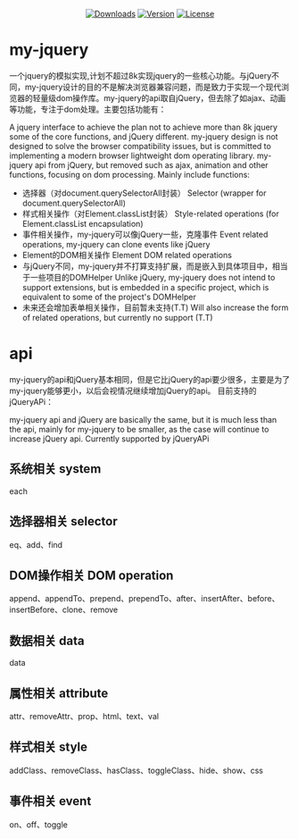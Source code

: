 <p align="center">
    <a href="https://www.npmjs.com/package/my-jquery"><img src="https://img.shields.io/npm/dm/my-jquery.svg" alt="Downloads"></a>
    <a href="https://www.npmjs.com/package/my-jquery"><img src="https://img.shields.io/npm/v/my-jquery.svg" alt="Version"></a>
    <a href="https://www.npmjs.com/package/my-jquery"><img src="https://img.shields.io/npm/l/my-jquery.svg" alt="License"></a>
</p>

# my-jquery
一个jquery的模拟实现,计划不超过8k实现jquery的一些核心功能。与jQuery不同，my-jquery设计的目的不是解决浏览器兼容问题，而是致力于实现一个现代浏览器的轻量级dom操作库。my-jquery的api取自jQuery，但去除了如ajax、动画等功能，专注于dom处理。主要包括功能有：

A jquery interface to achieve the plan not to achieve more than 8k jquery some of the core functions, and jQuery different. my-jquery design is not designed to solve the browser compatibility issues, but is committed to implementing a modern browser lightweight dom operating library. my-jquery api from jQuery, but removed such as ajax, animation and other functions, focusing on dom processing. Mainly include functions:

+ 选择器（对document.querySelectorAll封装）
Selector (wrapper for document.querySelectorAll)
+ 样式相关操作（对Element.classList封装）
Style-related operations (for Element.classList encapsulation)
+ 事件相关操作，my-jquery可以像jQuery一些，克隆事件
Event related operations,  my-jquery can clone events like jQuery
+ Element的DOM相关操作
Element DOM related operations
+ 与jQuery不同，my-jquery并不打算支持扩展，而是嵌入到具体项目中，相当于一些项目的DOMHelper
Unlike jQuery, my-jquery does not intend to support extensions, but is embedded in a specific project, which is equivalent to some of the project's DOMHelper
+ 未来还会增加表单相关操作，目前暂未支持(T.T)
Will also increase the form of related operations, but currently no support (T.T)

# api
my-jquery的api和jQuery基本相同，但是它比jQuery的api要少很多，主要是为了my-jquery能够更小，以后会视情况继续增加jQuery的api。
目前支持的jQueryAPi：

my-jquery api and jQuery are basically the same, but it is much less than the api, mainly for my-jquery to be smaller, as the case will continue to increase jQuery api.
Currently supported by jQueryAPi

## 系统相关 system
each

## 选择器相关 selector
eq、add、find

## DOM操作相关 DOM operation
append、appendTo、prepend、prependTo、after、insertAfter、before、insertBefore、clone、remove

## 数据相关 data
data

## 属性相关 attribute
attr、removeAttr、prop、html、text、val

## 样式相关 style
addClass、removeClass、hasClass、toggleClass、hide、show、css

## 事件相关 event
on、off、toggle